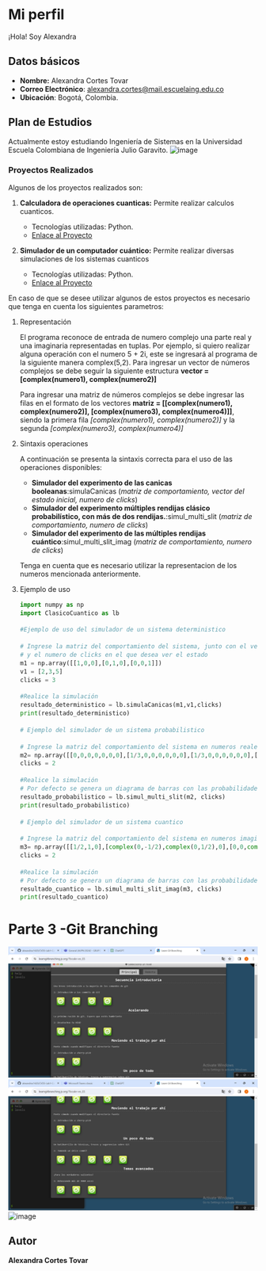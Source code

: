 # Mi perfil

¡Hola! Soy Alexandra 

## Datos básicos
- **Nombre:** Alexandra Cortes Tovar
- **Correo Electrónico**: alexandra.cortes@mail.escuelaing.edu.co
- **Ubicación**: Bogotá, Colombia.

## Plan de Estudios
Actualmente estoy estudiando Ingeniería de Sistemas en la Universidad Escuela Colombiana de Ingeniería Julio Garavito.
   ![image](https://www.gerenciadeedificios.com/images/stories/GDE/2022/Edificio_de_la_Escuela_Colombiana_de_Ingeniera_recibe_reconocimiento_por_su_construccin.jpg)


### Proyectos Realizados
Algunos de los proyectos realizados son:
1. **Calculadora de operaciones cuanticas:** Permite realizar calculos cuanticos.
   - Tecnologías utilizadas: Python.
   - [Enlace al Proyecto](https://github.com/alexandrac1420/Teoria_Cuantica_Basica)

2. **Simulador de un computador cuántico:** Permite realizar diversas simulaciones de los sistemas cuanticos
   - Tecnologías utilizadas: Python.
   - [Enlace al Proyecto](https://github.com/alexandrac1420/Simulacion_Clasico_Cuantico)

En caso de que se desee utilizar algunos de estos proyectos es necesario que tenga en cuenta los siguientes parametros:
1. Representación 
 
    El programa reconoce de entrada de numero complejo una parte real y una imaginaria representadas en tuplas. Por ejemplo, si quiero realizar alguna operación con el numero 5 + 2i, este se ingresará al programa de la siguiente manera complex(5,2).
    Para ingresar un vector de números complejos se debe seguir la siguiente estructura __vector = [complex(numero1), complex(numero2)]__

    Para ingresar una matriz de números complejos se debe ingresar las filas en el formato de los vectores __matriz = [[complex(numero1), complex(numero2)], [complex(numero3), complex(numero4)]]__, siendo la primera fila  _[complex(numero1), complex(numero2)]_ y la segunda  _[complex(numero3), complex(numero4)]_

2. Sintaxis operaciones 

    A continuación se presenta la sintaxis correcta para el uso de las operaciones disponibles:
    * __Simulador del experimento de las canicas booleanas__:simulaCanicas (_matriz de comportamiento, vector del estado inicial, numero de clicks_)
    * __Simulador del experimento múltiples rendijas clásico probabilístico, con más de dos rendijas.__:simul_multi_slit (_matriz de comportamiento, numero de clicks_)
    * __Simulador del experimento de las múltiples rendijas cuántico__:simul_multi_slit_imag (_matriz de comportamiento, numero de clicks_)

    Tenga en cuenta que es necesario utilizar la representacion de los numeros mencionada anteriormente.

3. Ejemplo de uso 
    ~~~python
    import numpy as np
    import ClasicoCuantico as lb

    #Ejemplo de uso del simulador de un sistema deterministico

    # Ingrese la matriz del comportamiento del sistema, junto con el vector de valores iniciales
    # y el numero de clicks en el que desea ver el estado
    m1 = np.array([[1,0,0],[0,1,0],[0,0,1]])
    v1 = [2,3,5]
    clicks = 3

    #Realice la simulación
    resultado_deterministico = lb.simulaCanicas(m1,v1,clicks)
    print(resultado_deterministico)

    # Ejemplo del simulador de un sistema probabilistico

    # Ingrese la matriz del comportamiento del sistema en numeros reales
    m2= np.array([[0,0,0,0,0,0,0],[1/3,0,0,0,0,0,0],[1/3,0,0,0,0,0,0],[1/3,0,0,0,0,0,0],[0,1/2,0,0,1,0,0],[0,1/2,1/2,0,0,1,0],[0,0,1/2,0,0,0,1]])
    clicks = 2

    #Realice la simulación
    # Por defecto se genera un diagrama de barras con las probabilidades del vector resultante
    resultado_probabilistico = lb.simul_multi_slit(m2, clicks)
    print(resultado_probabilistico)

    # Ejemplo del simulador de un sistema cuantico

    # Ingrese la matriz del comportamiento del sistema en numeros imaginarios
    m3= np.array([[1/2,1,0],[complex(0,-1/2),complex(0,1/2),0],[0,0,complex(0,1)]])
    clicks = 2

    #Realice la simulación
    # Por defecto se genera un diagrama de barras con las probabilidades del vector resultante
    resultado_cuantico = lb.simul_multi_slit_imag(m3, clicks)
    print(resultado_cuantico)

    ~~~

# Parte 3 -Git Branching
![Alt text](image.png)
![Alt text](image-1.png)
![image](https://github.com/alexandrac1420/CVDS-Lab1-Cortes_Rojas_Vasquez/assets/138069735/435772b7-1a36-45f1-bb0a-e716e089ce25)

  
## Autor 
__Alexandra Cortes Tovar__ 
